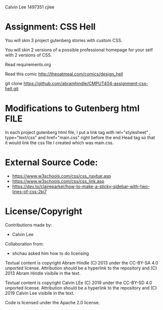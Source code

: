 Calvin Lee 1497351 cjlee

Assignment: CSS Hell
====================

You will skin 3 project gutenberg stories with custom CSS.

You will skin 2 versions of a possible professional homepage for your
self with 2 versions of CSS.

Read requirements.org

Read this comic http://theoatmeal.com/comics/design_hell

git clone https://github.com/abramhindle/CMPUT404-assignment-css-hell.git

Modifications to Gutenberg html FILE
=================
In each project gutenberg html file, I put a link tag with rel="stylesheet" , type="text/css" and href="main.css"
right before the end Head tag so that it would link the css file I created which was main.css.

External Source Code:
=================
* https://www.w3schools.com/css/css_navbar.asp
* https://www.w3schools.com/css/css_link.asp
* https://dev.to/claireparker/how-to-make-a-sticky-sidebar-with-two-lines-of-css-2ki7

License/Copyright
=================
Contributions made by: 

* Calvin Lee

Collaboration from: 
* shchau asked him how to do licensing

Textual content is copyright Abram Hindle (C) 2013 under the CC-BY-SA
4.0 unported license. Attribution should be a hyperlink to the
repository and (C) 2013 Abram Hindle visibile in the text.

Textual content is copyright Calvin LEe (C) 2019 under the CC-BY-SD
4.0 unported license. Attribution should be a hyperlink to the
repository and (C) 2019 Calvin Lee visibile in the text.

Code is licensed under the Apache 2.0 license.



